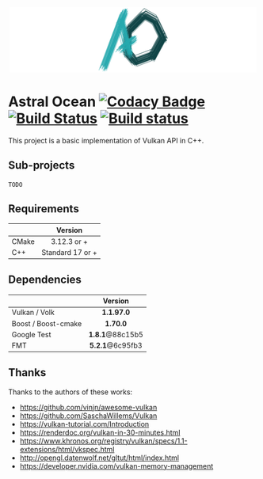 <p align="center">
    
<img src="https://raw.githubusercontent.com/Thurstag/astral-ocean/res/images/logo/logo-banner.png" alt="Project logo" width="500"/>

# Astral Ocean  [![Codacy Badge](https://api.codacy.com/project/badge/Grade/26339f3dc9e2445683f437b64195b7bc)](https://www.codacy.com/app/Thurstag/astral-ocean?utm_source=github.com&amp;utm_medium=referral&amp;utm_content=Thurstag/astral-ocean&amp;utm_campaign=Badge_Grade) [![Build Status](https://travis-ci.com/Thurstag/astral-ocean.svg?branch=master)](https://travis-ci.com/Thurstag/astral-ocean) [![Build status](https://ci.appveyor.com/api/projects/status/yc8n7hvke3rhhjmh?svg=true)](https://ci.appveyor.com/project/Thurstag/astral-ocean)

</p>

This project is a basic implementation of Vulkan API in C++.

## Sub-projects

```
TODO
```

## Requirements

|       |     Version      |
| ----- | :--------------: |
| CMake |   3.12.3 or +    |
| C++   | Standard 17 or + |

## Dependencies

|                     |      Version      |
| ------------------- | :---------------: |
| Vulkan / Volk       |   **1.1.97.0**    |
| Boost / Boost-cmake |    **1.70.0**     |
| Google Test         | **1.8.1**@88c15b5 |
| FMT                 | **5.2.1**@6c95fb3 |

## Thanks

Thanks to the authors of these works:

* https://github.com/vinjn/awesome-vulkan
* https://github.com/SaschaWillems/Vulkan
* https://vulkan-tutorial.com/Introduction
* https://renderdoc.org/vulkan-in-30-minutes.html
* https://www.khronos.org/registry/vulkan/specs/1.1-extensions/html/vkspec.html
* http://opengl.datenwolf.net/gltut/html/index.html
* https://developer.nvidia.com/vulkan-memory-management
